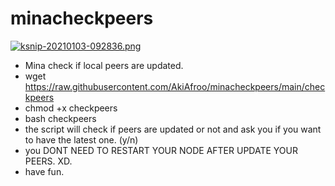 # minacheckpeers

[![ksnip-20210103-092836.png](https://i.postimg.cc/nLgFfGX8/ksnip-20210103-092836.png)](https://postimg.cc/94P5GTP1)

* Mina check if local peers are updated.
* wget https://raw.githubusercontent.com/AkiAfroo/minacheckpeers/main/checkpeers
* chmod +x checkpeers
* bash checkpeers
* the script will check if peers are updated or not and ask you if you want to have the latest one. (y/n)
* you DONT NEED TO RESTART YOUR NODE AFTER UPDATE YOUR PEERS. XD.
* have fun.

